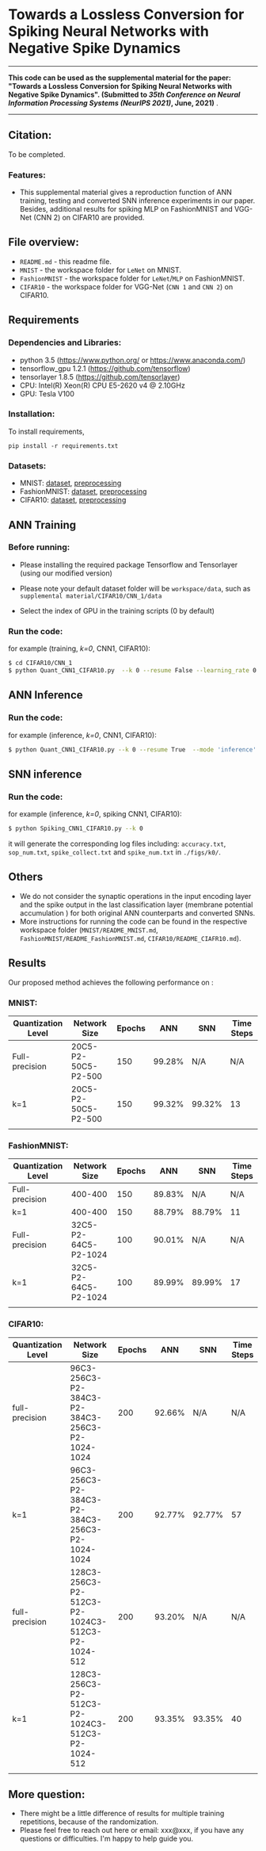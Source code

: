 # Towards a Lossless Conversion for Spiking Neural Networks with Negative Spike Dynamics

***
**This code can be used as the supplemental material for the paper: "Towards a Lossless Conversion for Spiking Neural Networks with Negative Spike Dynamics". (Submitted to *35th Conference on Neural Information Processing Systems (NeurIPS 2021)*, June, 2021)** .
***

## Citation:
To be completed.

### **Features**:
- This supplemental material gives a reproduction function of ANN training, testing and converted SNN inference experiments in our paper. Besides, additional results for spiking MLP on FashionMNIST and VGG-Net (CNN 2) on CIFAR10 are provided. 


## File overview:

- `README.md` - this readme file.<br>
- `MNIST` - the workspace folder for `LeNet` on MNIST.<br>
- `FashionMNIST` - the workspace folder for `LeNet`/`MLP` on FashionMNIST.<br>
- `CIFAR10` - the workspace folder for VGG-Net (`CNN 1` and `CNN 2`) on CIFAR10.<br>


## Requirements
### **Dependencies and Libraries**:
* python 3.5 (https://www.python.org/ or https://www.anaconda.com/)
* tensorflow_gpu 1.2.1 (https://github.com/tensorflow)
* tensorlayer 1.8.5 (https://github.com/tensorlayer)
* CPU: Intel(R) Xeon(R) CPU E5-2620 v4 @ 2.10GHz
* GPU: Tesla V100

### **Installation**:
To install requirements,

```setup
pip install -r requirements.txt
```

### **Datasets**:
* MNIST: [dataset](http://yann.lecun.com/exdb/mnist/), [preprocessing](https://github.com/tensorlayer/tensorlayer/blob/1.8.5/tensorlayer/files.py)
* FashionMNIST: [dataset](https://github.com/zalandoresearch/fashion-mnist), 
[preprocessing](https://github.com/tensorlayer/tensorlayer/blob/1.8.5/tensorlayer/files.py)
* CIFAR10: [dataset](https://www.cs.toronto.edu/~kriz/), 
[preprocessing](https://github.com/tensorlayer/tensorlayer/blob/1.8.5/tensorlayer/files.py)

## ANN Training
### **Before running**:
* Please installing the required package Tensorflow and Tensorlayer (using our modified version)
* Please note your default dataset folder will be `workspace/data`, such as `supplemental material/CIFAR10/CNN_1/data`

* Select the index of GPU in the training scripts (0 by default)

### **Run the code**:
for example (training, *k=0*, CNN1, CIFAR10):
```sh
$ cd CIFAR10/CNN_1
$ python Quant_CNN1_CIFAR10.py  --k 0 --resume False --learning_rate 0.001 --mode 'training'

```

## ANN Inference
### **Run the code**:
for example (inference, *k=0*, CNN1, CIFAR10):
```sh
$ python Quant_CNN1_CIFAR10.py --k 0 --resume True  --mode 'inference'
```

## SNN inference
### **Run the code**:
for example (inference, *k=0*, spiking CNN1, CIFAR10):
```sh
$ python Spiking_CNN1_CIFAR10.py --k 0
```
it will generate the corresponding log files including: `accuracy.txt`, `sop_num.txt`, `spike_collect.txt` and `spike_num.txt` in `./figs/k0/`.

## Others
* We do not consider the synaptic operations in the input encoding layer and the spike output in the last classification layer (membrane potential accumulation ) for both original ANN counterparts and converted SNNs.<br>
* More instructions for running the code can be found in the respective workspace folder (`MNIST/README_MNIST.md`, `FashionMNIST/README_FashionMNIST.md`, `CIFAR10/README_CIAFR10.md`).

## Results
Our proposed method achieves the following performance on :

### **MNIST**:
| Quantization Level  | Network Size  | Epochs | ANN | SNN | Time Steps |
| ------------------ |---------------- | -------------- | ------------- | ------------- | ------------- |
| Full-precision | 20C5-P2-50C5-P2-500 |   150   |  99.28% | N/A | N/A |
| k=1 | 20C5-P2-50C5-P2-500 |   150   |  99.32% | 99.32% |  13 |
||

### **FashionMNIST**:
| Quantization Level  | Network Size  | Epochs | ANN | SNN | Time Steps |
| ------------------ |---------------- | -------------- | ------------- | ------------- | ------------- |
| Full-precision | 400-400 |   150   |  89.83% | N/A | N/A |
| k=1 | 400-400 |   150   |  88.79% | 88.79% |  11 |
| Full-precision | 32C5-P2-64C5-P2-1024 |   100   |  90.01% | N/A | N/A |
| k=1 | 32C5-P2-64C5-P2-1024 |   100   |  89.99% | 89.99% |  17 |
||

### **CIFAR10**:
| Quantization Level  | Network Size  | Epochs | ANN | SNN | Time Steps |
| ------------------ |---------------- | -------------- | ------------- | ------------- | ------------- |
| full-precision | 96C3-256C3-P2-384C3-P2-384C3-256C3-P2-1024-1024 | 200 | 92.66% | N/A | N/A |
| k=1 | 96C3-256C3-P2-384C3-P2-384C3-256C3-P2-1024-1024 | 200 | 92.77% | 92.77% |  57 |
| full-precision | 128C3-256C3-P2-512C3-P2-1024C3-512C3-P2-1024-512 | 200 | 93.20% | N/A | N/A |
| k=1 | 128C3-256C3-P2-512C3-P2-1024C3-512C3-P2-1024-512 | 200 |  93.35% | 93.35% | 40 |
||

## More question:<br>
- There might be a little difference of results for multiple training repetitions, because of the randomization. 
- Please feel free to reach out here or email: xxx@xxx, if you have any questions or difficulties. I'm happy to help guide you.
